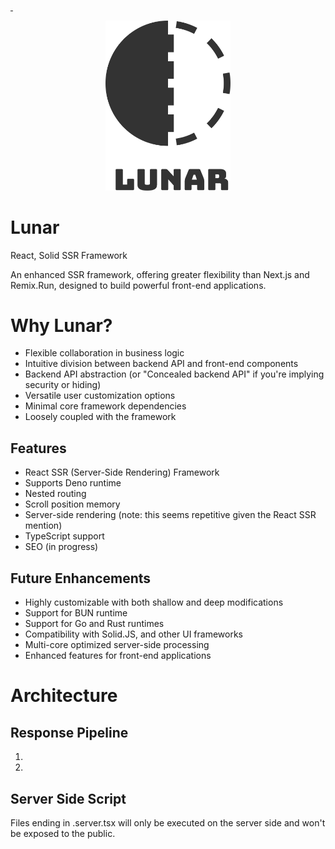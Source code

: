  
<a aria-label="NPM version" href="https://www.npmjs.com/package/lunargate/lunar">
    <img alt="" src="https://img.shields.io/npm/v/lunargate/lunar.svg?style=for-the-badge&labelColor=000000">
</a>
<a aria-label="License" href="https://github.com/lunargate/lunar/license.md">
    <img alt="" src="https://img.shields.io/npm/l/lunar.svg?style=for-the-badge&labelColor=000000">
</a> 

[//]: # ([![NPM Downloads][downloads-image]][downloads-url])
[//]: # (![Lunar Emblem]&#40;./assets/emblem.svg&#41;)
 
<p style="text-align: center">
    <img src="./assets/emblem.svg" width="200" title="Lunar Emblem">
</p>

# Lunar

React, Solid SSR Framework

An enhanced SSR framework, offering greater flexibility than Next.js and Remix.Run, designed to build powerful front-end applications.


# Why Lunar?
* Flexible collaboration in business logic
* Intuitive division between backend API and front-end components
* Backend API abstraction (or "Concealed backend API" if you're implying security or hiding)
* Versatile user customization options
* Minimal core framework dependencies
* Loosely coupled with the framework

## Features
* React SSR (Server-Side Rendering) Framework
* Supports Deno runtime
* Nested routing
* Scroll position memory
* Server-side rendering (note: this seems repetitive given the React SSR mention)
* TypeScript support
* SEO (in progress)

## Future Enhancements
* Highly customizable with both shallow and deep modifications
* Support for BUN runtime
* Support for Go and Rust runtimes
* Compatibility with Solid.JS, and other UI frameworks
* Multi-core optimized server-side processing
* Enhanced features for front-end applications



# Architecture
## Response Pipeline
1. 
2. 


## Server Side Script

Files ending in .server.tsx will only be executed on the server side and won't be exposed to the public.
